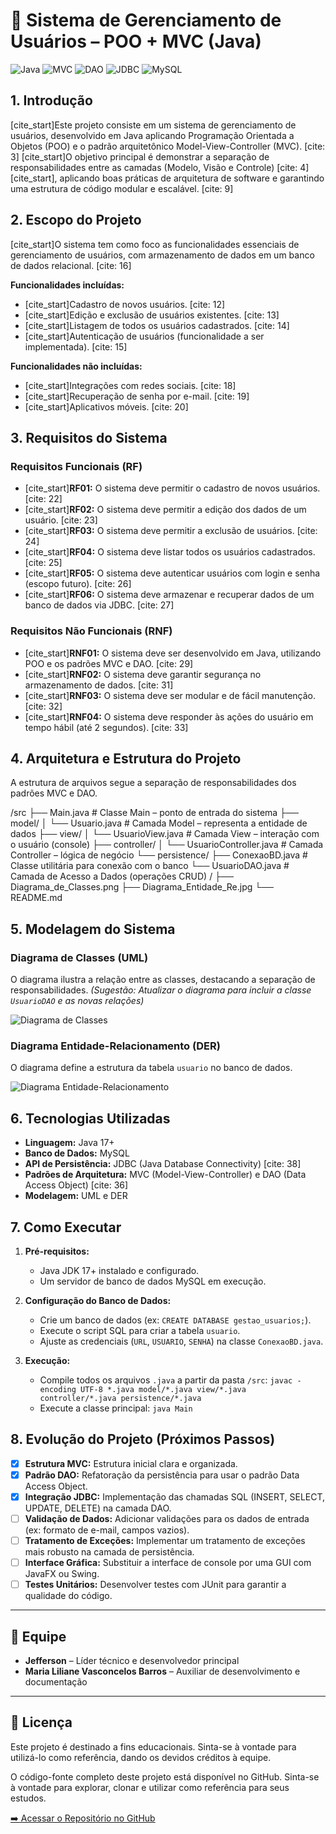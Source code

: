 # 📂 Sistema de Gerenciamento de Usuários – POO + MVC (Java)

![Java](https://img.shields.io/badge/Java-17%2B-blue?style=for-the-badge&logo=java)
![MVC](https://img.shields.io/badge/Pattern-MVC-orange?style=for-the-badge)
![DAO](https://img.shields.io/badge/Pattern-DAO-blueviolet?style=for-the-badge)
![JDBC](https://img.shields.io/badge/Database-JDBC-red?style=for-the-badge)
![MySQL](https://img.shields.io/badge/SGBD-MySQL-blue?style=for-the-badge&logo=mysql)

## 1. Introdução

[cite_start]Este projeto consiste em um sistema de gerenciamento de usuários, desenvolvido em Java aplicando Programação Orientada a Objetos (POO) e o padrão arquitetônico Model-View-Controller (MVC). [cite: 3] [cite_start]O objetivo principal é demonstrar a separação de responsabilidades entre as camadas (Modelo, Visão e Controle) [cite: 4][cite_start], aplicando boas práticas de arquitetura de software e garantindo uma estrutura de código modular e escalável. [cite: 9]

## 2. Escopo do Projeto

[cite_start]O sistema tem como foco as funcionalidades essenciais de gerenciamento de usuários, com armazenamento de dados em um banco de dados relacional. [cite: 16]

**Funcionalidades incluídas:**
* [cite_start]Cadastro de novos usuários. [cite: 12]
* [cite_start]Edição e exclusão de usuários existentes. [cite: 13]
* [cite_start]Listagem de todos os usuários cadastrados. [cite: 14]
* [cite_start]Autenticação de usuários (funcionalidade a ser implementada). [cite: 15]

**Funcionalidades não incluídas:**
* [cite_start]Integrações com redes sociais. [cite: 18]
* [cite_start]Recuperação de senha por e-mail. [cite: 19]
* [cite_start]Aplicativos móveis. [cite: 20]

## 3. Requisitos do Sistema

### Requisitos Funcionais (RF)
* [cite_start]**RF01:** O sistema deve permitir o cadastro de novos usuários. [cite: 22]
* [cite_start]**RF02:** O sistema deve permitir a edição dos dados de um usuário. [cite: 23]
* [cite_start]**RF03:** O sistema deve permitir a exclusão de usuários. [cite: 24]
* [cite_start]**RF04:** O sistema deve listar todos os usuários cadastrados. [cite: 25]
* [cite_start]**RF05:** O sistema deve autenticar usuários com login e senha (escopo futuro). [cite: 26]
* [cite_start]**RF06:** O sistema deve armazenar e recuperar dados de um banco de dados via JDBC. [cite: 27]

### Requisitos Não Funcionais (RNF)
* [cite_start]**RNF01:** O sistema deve ser desenvolvido em Java, utilizando POO e os padrões MVC e DAO. [cite: 29]
* [cite_start]**RNF02:** O sistema deve garantir segurança no armazenamento de dados. [cite: 31]
* [cite_start]**RNF03:** O sistema deve ser modular e de fácil manutenção. [cite: 32]
* [cite_start]**RNF04:** O sistema deve responder às ações do usuário em tempo hábil (até 2 segundos). [cite: 33]

## 4. Arquitetura e Estrutura do Projeto

A estrutura de arquivos segue a separação de responsabilidades dos padrões MVC e DAO.

/src
├── Main.java               # Classe Main – ponto de entrada do sistema
├── model/
│   └── Usuario.java        # Camada Model – representa a entidade de dados
├── view/
│   └── UsuarioView.java    # Camada View – interação com o usuário (console)
├── controller/
│   └── UsuarioController.java # Camada Controller – lógica de negócio
└── persistence/
├── ConexaoBD.java      # Classe utilitária para conexão com o banco
└── UsuarioDAO.java     # Camada de Acesso a Dados (operações CRUD)
/
├── Diagrama_de_Classes.png
├── Diagrama_Entidade_Re.jpg
└── README.md

## 5. Modelagem do Sistema

### Diagrama de Classes (UML)
O diagrama ilustra a relação entre as classes, destacando a separação de responsabilidades.
*(Sugestão: Atualizar o diagrama para incluir a classe `UsuarioDAO` e as novas relações)*

![Diagrama de Classes](./Diagrama_20de_20Classes.png)

### Diagrama Entidade-Relacionamento (DER)
O diagrama define a estrutura da tabela `usuario` no banco de dados.

![Diagrama Entidade-Relacionamento](./Diagrama_20Entidade_Re.jpg)


## 6. Tecnologias Utilizadas
* **Linguagem:** Java 17+
* **Banco de Dados:** MySQL
* **API de Persistência:** JDBC (Java Database Connectivity) [cite: 38]
* **Padrões de Arquitetura:** MVC (Model-View-Controller) e DAO (Data Access Object) [cite: 36]
* **Modelagem:** UML e DER

## 7. Como Executar

1.  **Pré-requisitos:**
    * Java JDK 17+ instalado e configurado.
    * Um servidor de banco de dados MySQL em execução.

2.  **Configuração do Banco de Dados:**
    * Crie um banco de dados (ex: `CREATE DATABASE gestao_usuarios;`).
    * Execute o script SQL para criar a tabela `usuario`.
    * Ajuste as credenciais (`URL`, `USUARIO`, `SENHA`) na classe `ConexaoBD.java`.

3.  **Execução:**
    * Compile todos os arquivos `.java` a partir da pasta `/src`: `javac -encoding UTF-8 *.java model/*.java view/*.java controller/*.java persistence/*.java`
    * Execute a classe principal: `java Main`

## 8. Evolução do Projeto (Próximos Passos)

* [x] **Estrutura MVC:** Estrutura inicial clara e organizada.
* [x] **Padrão DAO:** Refatoração da persistência para usar o padrão Data Access Object.
* [x] **Integração JDBC:** Implementação das chamadas SQL (INSERT, SELECT, UPDATE, DELETE) na camada DAO.
* [ ] **Validação de Dados:** Adicionar validações para os dados de entrada (ex: formato de e-mail, campos vazios).
* [ ] **Tratamento de Exceções:** Implementar um tratamento de exceções mais robusto na camada de persistência.
* [ ] **Interface Gráfica:** Substituir a interface de console por uma GUI com JavaFX ou Swing.
* [ ] **Testes Unitários:** Desenvolver testes com JUnit para garantir a qualidade do código.

---

## 👥 Equipe

* **Jefferson** – Líder técnico e desenvolvedor principal
* **Maria Liliane Vasconcelos Barros** – Auxiliar de desenvolvimento e documentação

---

## 📜 Licença

Este projeto é destinado a fins educacionais. Sinta-se à vontade para utilizá-lo como referência, dando os devidos créditos à equipe.

O código-fonte completo deste projeto está disponível no GitHub. Sinta-se à vontade para explorar, clonar e utilizar como referência para seus estudos.

[➡️ Acessar o Repositório no GitHub](https://github.com/jeffersonjaily/A3-PROGRAMA--O-DE-SOLU--ES-COMPUTACIONAIS)